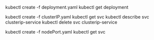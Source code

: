 kubectl create -f deployment.yaml 
kubectl get deployment

kubectl create -f clusterIP.yaml
kubectl get svc
kubectl describe svc clusterip-service
kubectl delete svc clusterip-service


kubectl create -f nodePort.yaml
kubectl get svc